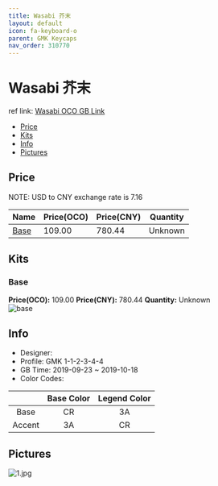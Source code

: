 ```yaml
---
title: Wasabi 芥末
layout: default
icon: fa-keyboard-o
parent: GMK Keycaps
nav_order: 310770
---
```


# Wasabi 芥末

ref link: [Wasabi OCO GB Link](https://www.originativeco.com/products/wasabi)  

* [Price](#price)  
* [Kits](#kits)  
* [Info](#info)  
* [Pictures](#pictures)  


## Price  
NOTE: USD to CNY exchange rate is 7.16

| Name          | Price(OCO)    |  Price(CNY) | Quantity |
| ------------- | ------------ |  ---------- | -------- |
|[Base](#base)|109.00|780.44|Unknown|


## Kits  
### Base  
**Price(OCO):** 109.00    **Price(CNY):** 780.44    **Quantity:** Unknown  
<img src="{{ 'assets/images/gmk-keycaps/wasabi/kits_pics/base.jpg' | relative_url }}" alt="base" class="image featured">


## Info  
* Designer:   
* Profile: GMK 1-1-2-3-4-4  
* GB Time: 2019-09-23 ~ 2019-10-18  
* Color Codes:  

| | Base Color    | Legend Color
| :-------------: | :-------------: | :------------:
|Base|CR|3A
|Accent|3A|CR

## Pictures  
<img src="{{ 'assets/images/gmk-keycaps/wasabi/rendering_pics/1.jpg' | relative_url }}" alt="1.jpg" class="image featured">
